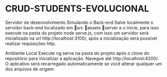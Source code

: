 # CRUD-STUDENTS-EVOLUCIONAL

Servidor de desenvolvimento
Simulando o Back-end
Salve localmente o servidor back-end localizado em 📂src 📂assets 📂server e o inicie, para isso execute na pasta do projeto node serve.js, com isso um servidor será inicializado na url http://localhost:3100/, após a inicialização será possível realizar requisições http.

Ambiente Local
Execute ng serve na pasta do projeto após o clone do repositório para inicializar a aplicação. Navegue até http://localhost:4200/. O aplicativo será recarregado automaticamente se você alterar qualquer um dos arquivos de origem.
